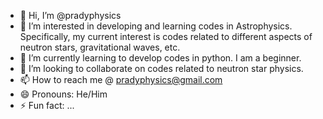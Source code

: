 - 👋 Hi, I’m @pradyphysics
- 👀 I’m interested in developing and learning codes in Astrophysics. Specifically, my current interest is codes related to different aspects of neutron stars, gravitational waves, etc.
- 🌱 I’m currently learning to develop codes in python. I am a beginner.
- 💞️ I’m looking to collaborate on codes related to neutron star physics.
- 📫 How to reach me @ pradyphysics@gmail.com
- 😄 Pronouns: He/Him
- ⚡ Fun fact: ...

<!---
pradyphysics/pradyphysics is a ✨ special ✨ repository because its `README.md` (this file) appears on your GitHub profile.
You can click the Preview link to take a look at your changes.
--->
